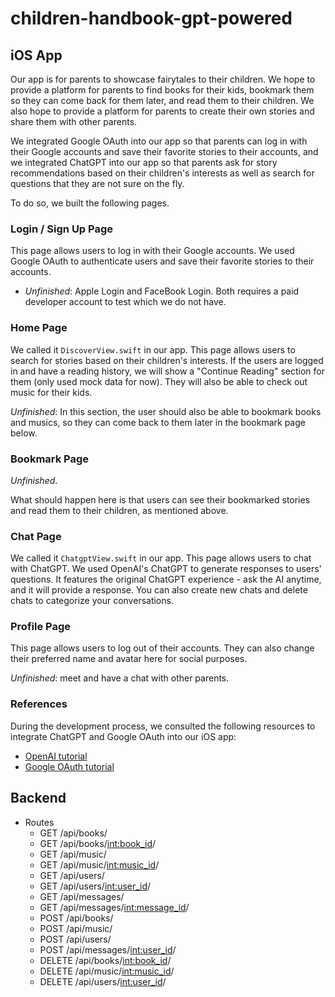 # children-handbook-gpt-powered

## iOS App

Our app is for parents to showcase fairytales to their children. We hope to provide a platform for parents to find books for their kids, bookmark them so they can come back for them later, and read them to their children. We also hope to provide a platform for parents to create their own stories and share them with other parents.

We integrated Google OAuth into our app so that parents can log in with their Google accounts and save their favorite stories to their accounts, and we integrated ChatGPT into our app so that parents ask for story recommendations based on their children's interests as well as search for questions that they are not sure on the fly.

To do so, we built the following pages.

### Login / Sign Up Page

This page allows users to log in with their Google accounts. We used Google OAuth to authenticate users and save their favorite stories to their accounts.

- *Unfinished*: Apple Login and FaceBook Login. Both requires a paid developer account to test which we do not have.

### Home Page

We called it `DiscoverView.swift` in our app. This page allows users to search for stories based on their children's interests. If the users are logged in and have a reading history, we will show a "Continue Reading" section for them (only used mock data for now). They will also be able to check out music for their kids.

*Unfinished*: In this section, the user should also be able to bookmark books and musics, so they can come back to them later in the bookmark page below.

### Bookmark Page

*Unfinished*.

What should happen here is that users can see their bookmarked stories and read them to their children, as mentioned above.

### Chat Page

We called it `ChatgptView.swift` in our app. This page allows users to chat with ChatGPT. We used OpenAI's ChatGPT to generate responses to users' questions. It features the original ChatGPT experience - ask the AI anytime, and it will provide a response. You can also create new chats and delete chats to categorize your conversations.

### Profile Page

This page allows users to log out of their accounts. They can also change their preferred name and avatar here for social purposes.

*Unfinished*: meet and have a chat with other parents.

### References

During the development process, we consulted the following resources to integrate ChatGPT and Google OAuth into our iOS app:

- [OpenAI tutorial](https://youtu.be/XF8IbrNh7E0)
- [Google OAuth tutorial](https://youtu.be/M5LiqOBDeGg)

## Backend

- Routes
  - GET /api/books/
  - GET /api/books/<int:book_id>/
  - GET /api/music/
  - GET /api/music/<int:music_id>/
  - GET /api/users/
  - GET /api/users/<int:user_id>/
  - GET /api/messages/
  - GET /api/messages/<int:message_id>/
  - POST /api/books/
  - POST /api/music/
  - POST /api/users/
  - POST /api/messages/<int:user_id>/
  - DELETE /api/books/<int:book_id>/
  - DELETE /api/music/<int:music_id>/
  - DELETE /api/users/<int:user_id>/
